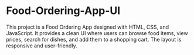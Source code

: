 # Food-Ordering-App-UI
This project is a Food Ordering App designed with HTML, CSS, and JavaScript. It provides a clean UI where users can browse food items, view prices, search for dishes, and add them to a shopping cart. The layout is responsive and user-friendly.
